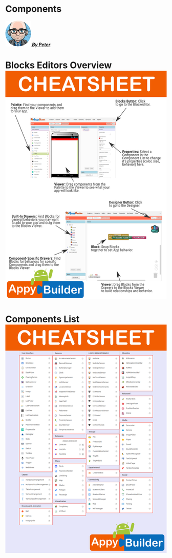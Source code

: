 # Components

##### [![](/assets/peter2.png) By Peter](http://community.appybuilder.com/u/peter_mathijssen/summary)

# Blocks Editors Overview![](/assets/abCheatsheet2.png)

#### 

# Components List ![](/assets/abCheatsheet.png)

#### 

#### 



